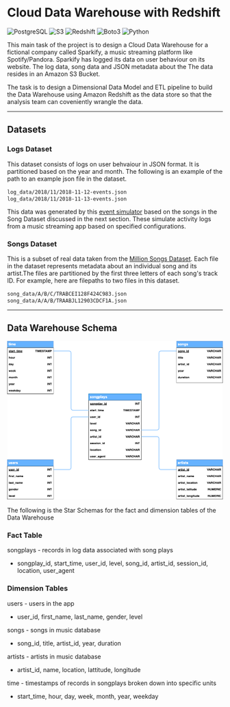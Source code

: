 # Cloud Data Warehouse with Redshift
![PostgreSQL](https://img.shields.io/badge/-PostgreSQL-25273c?style=flat&logo=PostgreSQL)
![S3](https://img.shields.io/badge/-S3-25273c?style=flat&logo=amazon-aws)
![Redshift](https://img.shields.io/badge/-Redshift-25273c?style=flat&logo=amazon-aws)
![Boto3](https://img.shields.io/badge/-Boto3-25273c?style=flat&logo=amazon-aws)
![Python](https://img.shields.io/badge/-Python-25273c?style=flat&logo=python)

This main task of the project is to design a Cloud Data Warehouse for a fictional company called Sparkify, a music streaming platform like Spotify/Pandora. Sparkify has logged its data on user behaviour on its website. The log data, song data and JSON metadata about the  The data resides in an Amazon S3 Bucket.

The task is to design a Dimensional Data Model and ETL pipeline to build the Data Warehouse using Amazon Redshift as the data store so that the analysis team can coveniently wrangle the data.

***

## Datasets
### Logs Dataset
This dataset consists of logs on user behvaiour in JSON format. It is partitioned based on the year and month. The following is an example of the path to an example json file in the dataset. 

```
log_data/2018/11/2018-11-12-events.json
log_data/2018/11/2018-11-13-events.json
```

This data was generated by this [event simulator](https://github.com/Interana/eventsim) based on the songs in the Song Dataset discussed in the next section. These simulate activity logs from a music streaming app based on specified configurations. 

### Songs Dataset
This is a subset of real data taken from the [Million Songs Dataset](https://labrosa.ee.columbia.edu/millionsong/). Each file in the dataset represents metadata about an individual song and its artist.The files are partitioned by the first three letters of each song's track ID. For example, here are filepaths to two files in this dataset.


```
song_data/A/B/C/TRABCEI128F424C983.json
song_data/A/A/B/TRAABJL12903CDCF1A.json
```

***

## Data Warehouse Schema
![Star_schema](images/main_ERD.png)

The following is the Star Schemas for the fact and dimension tables of the Data Warehouse

### Fact Table

songplays - records in log data associated with song plays
- songplay_id, start_time, user_id, level, song_id, artist_id, session_id, location, user_agent

### Dimension Tables
users - users in the app
- user_id, first_name, last_name, gender, level

songs - songs in music database
- song_id, title, artist_id, year, duration

artists - artists in music database
- artist_id, name, location, lattitude, longitude

time - timestamps of records in songplays broken down into specific units
- start_time, hour, day, week, month, year, weekday
